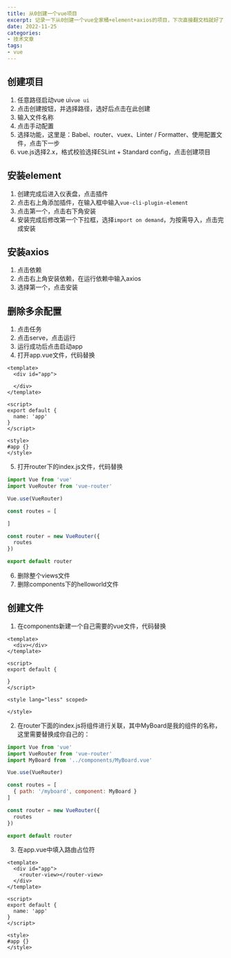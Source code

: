 ```yaml
---
title: 从0创建一个vue项目
excerpt: 记录一下从0创建一个vue全家桶+element+axios的项目，下次直接翻文档就好了
date: 2022-11-25
categories:
- 技术文章
tags:
- vue
---
```


## 创建项目
1. 任意路径启动vue ui`vue ui`
2. 点击创建按钮，并选择路径，选好后点击在此创建
3. 输入文件名称
4. 点击手动配置
5. 选择功能，这里是：Babel、router、vuex、Linter / Formatter、使用配置文件，点击下一步
6. vue.js选择2.x，格式校验选择ESLint + Standard config，点击创建项目

## 安装element
1. 创建完成后进入仪表盘，点击插件
2. 点击右上角添加插件，在输入框中输入`vue-cli-plugin-element`
3. 点击第一个，点击右下角安装
4. 安装完成后修改第一个下拉框，选择`import on demand`，为按需导入，点击完成安装

## 安装axios
1. 点击依赖
2. 点击右上角安装依赖，在运行依赖中输入axios
3. 选择第一个，点击安装

## 删除多余配置
1. 点击任务
2. 点击serve，点击运行
3. 运行成功后点击启动app
4. 打开app.vue文件，代码替换
  ```vue
  <template>
    <div id="app">

    </div>
  </template>

  <script>
  export default {
    name: 'app'
  }
  </script>

  <style>
  #app {}
  </style>
  ```
5. 打开router下的index.js文件，代码替换
  ```javascript
  import Vue from 'vue'
  import VueRouter from 'vue-router'

  Vue.use(VueRouter)

  const routes = [

  ]

  const router = new VueRouter({
    routes
  })

  export default router
  ```
6. 删除整个views文件
7. 删除components下的helloworld文件

## 创建文件
1. 在components新建一个自己需要的vue文件，代码替换
  ```vue
  <template>
    <div></div>
  </template>

  <script>
  export default {

  }
  </script>

  <style lang="less" scoped>

  </style>
  ```
2. 在router下面的index.js将组件进行关联，其中MyBoard是我的组件的名称，这里需要替换成你自己的：
  ```javascript
  import Vue from 'vue'
  import VueRouter from 'vue-router'
  import MyBoard from '../components/MyBoard.vue'

  Vue.use(VueRouter)

  const routes = [
    { path: '/myboard', component: MyBoard }
  ]

  const router = new VueRouter({
    routes
  })

  export default router

  ```
3. 在app.vue中填入路由占位符
  ```vue
  <template>
    <div id="app">
      <router-view></router-view>
    </div>
  </template>

  <script>
  export default {
    name: 'app'
  }
  </script>

  <style>
  #app {}
  </style>
  ```
